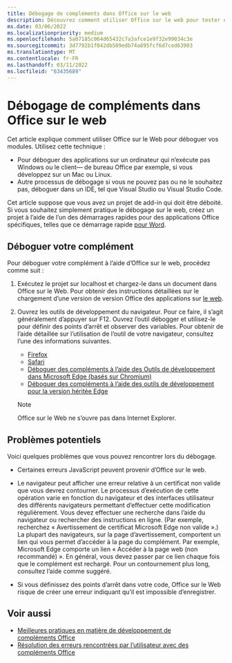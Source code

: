```yaml
---
title: Débogage de compléments dans Office sur le web
description: Découvrez comment utiliser Office sur le web pour tester et déboguer vos compléments.
ms.date: 03/06/2022
ms.localizationpriority: medium
ms.openlocfilehash: 5a07185c064d65432c7a3afce1e9f32e99034c3e
ms.sourcegitcommit: 3d7792b1f042db589edb74a895fcf6d7ced63903
ms.translationtype: MT
ms.contentlocale: fr-FR
ms.lasthandoff: 03/11/2022
ms.locfileid: "63435689"
---
```

# <a name="debug-add-ins-in-office-on-the-web"></a>Débogage de compléments dans Office sur le web

Cet article explique comment utiliser Office sur le Web pour déboguer vos modules. Utilisez cette technique :

- Pour déboguer des applications sur un ordinateur qui n’exécute pas Windows ou le client&mdash; de bureau Office par exemple, si vous développez sur un Mac ou Linux.
- Autre processus de débogage si vous ne pouvez pas ou ne le souhaitez pas, déboguer dans un IDE, tel que Visual Studio ou Visual Studio Code.

Cet article suppose que vous avez un projet de add-in qui doit être déboité. Si vous souhaitez simplement pratique le débogage sur le web, créez un projet à l’aide de l’un des démarrages rapides pour des applications Office spécifiques, telles que ce démarrage rapide [pour Word](../quickstarts/word-quickstart.md).

## <a name="debug-your-add-in"></a>Déboguer votre complément

Pour déboguer votre complément à l’aide d’Office sur le web, procédez comme suit :

1. Exécutez le projet sur localhost et chargez-le dans un document dans Office sur le Web. Pour obtenir des instructions détaillées sur le chargement d’une version de version Office des applications sur [le web](sideload-office-add-ins-for-testing.md#sideload-an-office-add-in-in-office-on-the-web-manually).

2. Ouvrez les outils de développement du navigateur. Pour ce faire, il s’agit généralement d’appuyer sur F12. Ouvrez l’outil débogger et utilisez-le pour définir des points d’arrêt et observer des variables. Pour obtenir de l’aide détaillée sur l’utilisation de l’outil de votre navigateur, consultez l’une des informations suivantes.  

   - [Firefox](https://developer.mozilla.org/en-US/docs/Tools)
   - [Safari](https://support.apple.com/guide/safari/use-the-developer-tools-in-the-develop-menu-sfri20948/mac)
   - [Déboguer des compléments à l’aide des Outils de développement dans Microsoft Edge (basés sur Chromium)](debug-add-ins-using-devtools-edge-chromium.md)
   - [Déboguer des compléments à l’aide des outils de développement pour la version héritée Edge](debug-add-ins-using-devtools-edge-legacy.md)

   > [!NOTE]
   > Office sur le Web ne s’ouvre pas dans Internet Explorer.

## <a name="potential-issues"></a>Problèmes potentiels

Voici quelques problèmes que vous pouvez rencontrer lors du débogage.

- Certaines erreurs JavaScript peuvent provenir d’Office sur le web.

- Le navigateur peut afficher une erreur relative à un certificat non valide que vous devrez contourner. Le processus d’exécution de cette opération varie en fonction du navigateur et des interfaces utilisateur des différents navigateurs permettant d’effectuer cette modification régulièrement. Vous devez effectuer une recherche dans l’aide du navigateur ou rechercher des instructions en ligne. (Par exemple, recherchez « Avertissement de certificat Microsoft Edge non valide ».) La plupart des navigateurs, sur la page d’avertissement, comportent un lien qui vous permet d’accéder à la page du complément. Par exemple, Microsoft Edge comporte un lien « Accéder à la page web (non recommandé) ». En général, vous devez passer par ce lien chaque fois que le complément est rechargé. Pour un contournement plus long, consultez l’aide comme suggéré.

- Si vous définissez des points d’arrêt dans votre code, Office sur le Web risque de créer une erreur indiquant qu’il est impossible d’enregistrer.

## <a name="see-also"></a>Voir aussi

- [Meilleures pratiques en matière de développement de compléments Office](../concepts/add-in-development-best-practices.md)
- [Résolution des erreurs rencontrées par l’utilisateur avec des compléments Office](testing-and-troubleshooting.md)
